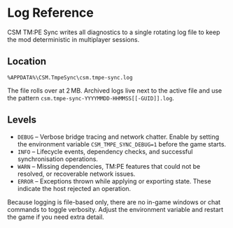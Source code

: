 # Log Reference

CSM TM:PE Sync writes all diagnostics to a single rotating log file to keep the mod deterministic in multiplayer sessions.

## Location

```
%APPDATA%\CSM.TmpeSync\csm.tmpe-sync.log
```

The file rolls over at 2 MB. Archived logs live next to the active file and use the pattern `csm.tmpe-sync-YYYYMMDD-HHMMSS[[-GUID]].log`.

## Levels

- `DEBUG` – Verbose bridge tracing and network chatter. Enable by setting the environment variable `CSM_TMPE_SYNC_DEBUG=1` before the game starts.
- `INFO` – Lifecycle events, dependency checks, and successful synchronisation operations.
- `WARN` – Missing dependencies, TM:PE features that could not be resolved, or recoverable network issues.
- `ERROR` – Exceptions thrown while applying or exporting state. These indicate the host rejected an operation.

Because logging is file-based only, there are no in-game windows or chat commands to toggle verbosity. Adjust the environment variable and restart the game if you need extra detail.
